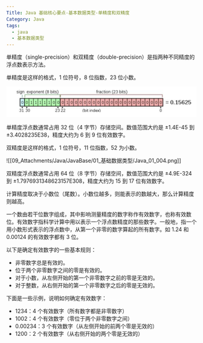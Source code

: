 ```yaml
---
Title: Java 基础核心要点-基本数据类型-单精度和双精度
Category: Java
tags:
  - java
  - 基本数据类型
---
```

单精度（single-precision）和双精度（double-precision）是指两种不同精度的浮点数表示方法。  
  
单精度是这样的格式，1 位符号，8 位指数，23 位小数。  
  
  ![](09_Attachments/Java/JavaBase/01_基础数据类型/Java_01_003.png)
  
单精度浮点数通常占用 32 位（4 字节）存储空间。数值范围大约是 ±1.4E-45 到 ±3.4028235E38，精度大约为 6 到 9 位有效数字。  
  
双精度是这样的格式，1 位符号，11 位指数，52 为小数。  
  
![[09_Attachments/Java/JavaBase/01_基础数据类型/Java_01_004.png]]
  
双精度浮点数通常占用 64 位（8 字节）存储空间，数值范围大约是 ±4.9E-324 到 ±1.7976931348623157E308，精度大约为 15 到 17 位有效数字。  
  
计算精度取决于小数位（尾数）。小数位越多，则能表示的数越大，那么计算精度则越高。  
  
一个数由若干位数字组成，其中影响测量精度的数字称作有效数字，也称有效数位。有效数字指科学计算中用以表示一个浮点数精度的那些数字。一般地，指一个用小数形式表示的浮点数中，从第一个非零的数字算起的所有数字。如 1.24 和 0.00124 的有效数字都有 3 位。  
  
以下是确定有效数字的一些基本规则：  
  
- 非零数字总是有效的。  
- 位于两个非零数字之间的零是有效的。  
- 对于小数，从左侧开始的第一个非零数字之前的零是无效的。  
- 对于整数，从右侧开始的第一个非零数字之后的零是无效的。  
  
下面是一些示例，说明如何确定有效数字：  
  
- 1234：4 个有效数字（所有数字都是非零数字）  
- 1002：4 个有效数字（零位于两个非零数字之间）  
- 0.00234：3 个有效数字（从左侧开始的前两个零是无效的）  
- 1200：2 个有效数字（从右侧开始的两个零是无效的）